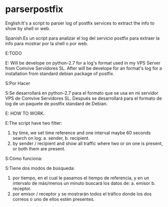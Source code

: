 # parserpostfix
English:It's a script to parser log of postfix services to extract the info to show by shell or web.

Spanish:Es un script  para analizar el log del servicio postfix para extraer la info para mostrar por la shell o por web. 

E:TODO

E: Will be develope on python-2.7 for a log's format used in my VPS Server from Comvive Servidores SL. After will be develope for an format's log for a installation from standard debian package of postfix.

S:Por Hacer

S:Se desarrollará en python-2.7 para el formato que se usa en mi servidor VPS de Comvive Servidores SL. Después se desarrollará para  el formato de log de un paquete de postfix standard de Debian. 

E: HOW TO WORK.

E:The script have two filter:
1. by time, we set time reference and one interval maybe 60 seconds search on log:
   a. sender,
   b. recipient.
2. by sender / recipient and show all traffic where two or on one is present, or both them are present. 

S:Cómo funciona:

S:Tiene dos modos de búsqueda:
1. por tiempo, en el cual le pasamos el tiempo de referencia, y en un intervalo de más/menos un minuto buscará los datos de:
   a. emisor
   b. receptor.
2. por emisor / receptor y se mostrarán todos el tráfico donde los dos correos o uno de ellos estén presentes.
